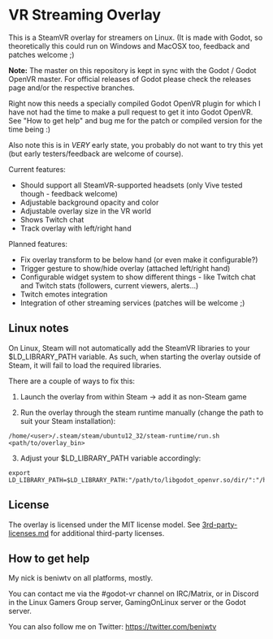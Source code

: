 # VR Streaming Overlay

This is a SteamVR overlay for streamers on Linux.
(It is made with Godot, so theoretically this could run on Windows and MacOSX too, feedback and patches welcome ;)

**Note:** The master on this repository is kept in sync with the Godot / Godot OpenVR master.
For official releases of Godot please check the releases page and/or the respective branches.

Right now this needs a specially compiled Godot OpenVR plugin for which I have not had the time to make a pull request to get it into Godot OpenVR. See "How to get help" and bug me for the patch or compiled version for the time being :)

Also note this is in *VERY* early state, you probably do not want to try this yet (but early testers/feedback are welcome of course).

Current features:
- Should support all SteamVR-supported headsets (only Vive tested though - feedback welcome)
- Adjustable background opacity and color
- Adjustable overlay size in the VR world
- Shows Twitch chat
- Track overlay with left/right hand

Planned features:
- Fix overlay transform to be below hand (or even make it configurable?)
- Trigger gesture to show/hide overlay (attached left/right hand)
- Configurable widget system to show different things - like Twitch chat and Twitch stats (followers, current viewers, alerts...)
- Twitch emotes integration
- Integration of other streaming services (patches will be welcome ;)

Linux notes
-----------
On Linux, Steam will not automatically add the SteamVR libraries to your $LD_LIBRARY_PATH variable. As such, when starting the overlay outside of Steam, it will fail to load the required libraries.

There are a couple of ways to fix this:

1) Launch the overlay from within Steam -> add it as non-Steam game

2) Run the overlay through the steam runtime manually (change the path to suit your Steam installation):

```
/home/<user>/.steam/steam/ubuntu12_32/steam-runtime/run.sh <path/to/overlay_bin>
```

3) Adjust your $LD_LIBRARY_PATH variable accordingly:

```
export LD_LIBRARY_PATH=$LD_LIBRARY_PATH:"/path/to/libgodot_openvr.so/dir/":"/home/<user>/.steam/steam/steamapps/common/SteamVR/bin/"
```

License
-------
The overlay is licensed under the MIT license model. See [3rd-party-licenses.md](3rd-party-licenses.md) for additional third-party licenses.

How to get help
---------------
My nick is beniwtv on all platforms, mostly.

You can contact me via the #godot-vr channel on IRC/Matrix, or in Discord in the Linux Gamers Group server, GamingOnLinux server or the Godot server.

You can also follow me on Twitter:
https://twitter.com/beniwtv
